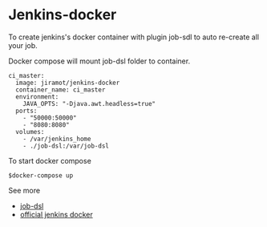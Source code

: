 # Jenkins-docker

To create jenkins's docker container with plugin job-sdl to auto re-create all your job.

Docker compose will mount job-dsl folder to container.

```
ci_master:
  image: jiramot/jenkins-docker
  container_name: ci_master
  environment:
    JAVA_OPTS: "-Djava.awt.headless=true"
  ports:
    - "50000:50000"
    - "8080:8080"
  volumes:
    - /var/jenkins_home
    - ./job-dsl:/var/job-dsl
```

To start docker compose

```
$docker-compose up
```

See more
- [job-dsl](https://github.com/jenkinsci/job-dsl-plugin)
- [official jenkins docker](https://github.com/jenkinsci/docker)